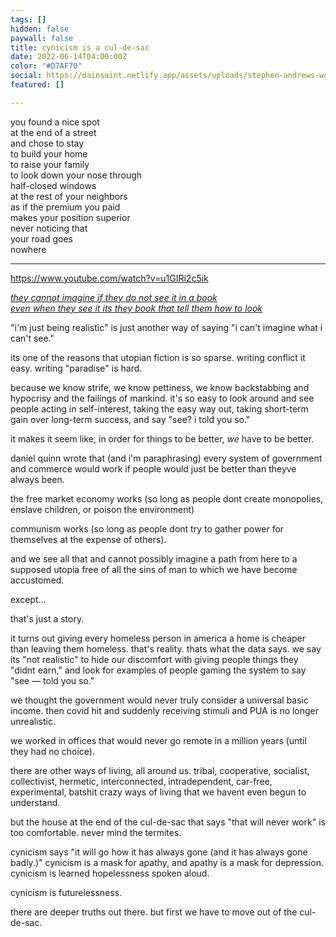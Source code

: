 ```yaml
---
tags: []
hidden: false
paywall: false
title: cynicism is a cul-de-sac
date: 2022-06-14T04:00:00Z
color: "#D7AF70"
social: https://dainsaint.netlify.app/assets/uploads/stephen-andrews-wdh2ukjb0lu-unsplash.jpg
featured: []

---
```

you found a nice spot  
at the end of a street  
and chose to stay  
to build your home  
to raise your family  
to look down your nose through  
half-closed windows  
at the rest of your neighbors  
as if the premium you paid  
makes your position superior  
never noticing that  
your road goes  
nowhere
>
***

https://www.youtube.com/watch?v=u1GIRi2c5ik

[_they cannot imagine if they do not see it in a book  
even when they see it its they book that tell them how to look_](https://www.youtube.com/watch?v=u1GIRi2c5ik)

"i'm just being realistic" is just another way of saying "i can't imagine what i can't see."

its one of the reasons that utopian fiction is so sparse. writing conflict it easy. writing "paradise" is hard.

because we know strife, we know pettiness, we know backstabbing and hypocrisy and the failings of mankind. it's so easy to look around and see people acting in self-interest, taking the easy way out, taking short-term gain over long-term success, and say "see? i told you so."

it makes it seem like, in order for things to be better, _we_ have to be better.

daniel quinn wrote that (and i'm paraphrasing) every system of government and commerce would work if people would just be better than theyve always been.

the free market economy works (so long as people dont create monopolies, enslave children, or poison the environment)

communism works (so long as people dont try to gather power for themselves at the expense of others).

and we see all that and cannot possibly imagine a path from here to a supposed utopia free of all the sins of man to which we have become accustomed.

except...

that's just a story.

it turns out giving every homeless person in america a home is cheaper than leaving them homeless. that's reality. thats what the data says. we say its "not realistic" to hide our discomfort with giving people things they "didnt earn," and look for examples of people gaming the system to say "see — told you so."

we thought the government would never truly consider a universal basic income. then covid hit and suddenly receiving stimuli and PUA is no longer unrealistic.

we worked in offices that would never go remote in a million years (until they had no choice).

there are other ways of living, all around us. tribal, cooperative, socialist, collectivist, hermetic, interconnected, intradependent, car-free, experimental, batshit crazy ways of living that we havent even begun to understand.

but the house at the end of the cul-de-sac that says "that will never work" is too comfortable. never mind the termites.

cynicism says "it will go how it has always gone (and it has always gone badly.)" cynicism is a mask for apathy, and apathy is a mask for depression. cynicism is learned hopelessness spoken aloud.

cynicism is futurelessness.

there are deeper truths out there. but first we have to move out of the cul-de-sac.